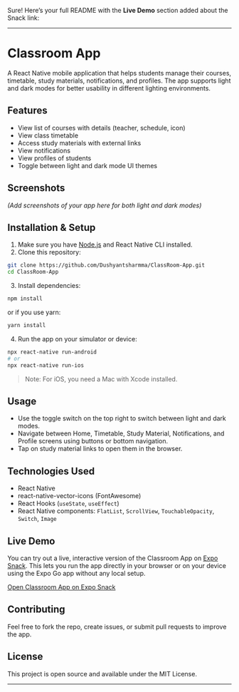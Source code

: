 Sure! Here’s your full README with the **Live Demo** section added about the Snack link:

---

# Classroom App

A React Native mobile application that helps students manage their courses, timetable, study materials, notifications, and profiles. The app supports light and dark modes for better usability in different lighting environments.

## Features

* View list of courses with details (teacher, schedule, icon)
* View class timetable
* Access study materials with external links
* View notifications
* View profiles of students
* Toggle between light and dark mode UI themes

## Screenshots

*(Add screenshots of your app here for both light and dark modes)*

## Installation & Setup

1. Make sure you have [Node.js](https://nodejs.org/) and React Native CLI installed.
2. Clone this repository:

```bash
git clone https://github.com/Dushyantsharmma/ClassRoom-App.git
cd ClassRoom-App
```

3. Install dependencies:

```bash
npm install
```

or if you use yarn:

```bash
yarn install
```

4. Run the app on your simulator or device:

```bash
npx react-native run-android
# or
npx react-native run-ios
```

> Note: For iOS, you need a Mac with Xcode installed.

## Usage

* Use the toggle switch on the top right to switch between light and dark modes.
* Navigate between Home, Timetable, Study Material, Notifications, and Profile screens using buttons or bottom navigation.
* Tap on study material links to open them in the browser.

## Technologies Used

* React Native
* react-native-vector-icons (FontAwesome)
* React Hooks (`useState`, `useEffect`)
* React Native components: `FlatList`, `ScrollView`, `TouchableOpacity`, `Switch`, `Image`

## Live Demo

You can try out a live, interactive version of the Classroom App on [Expo Snack](https://snack.expo.dev/@trippin/classroom-app). This lets you run the app directly in your browser or on your device using the Expo Go app without any local setup.

[Open Classroom App on Expo Snack](https://snack.expo.dev/@trippin/classroom-app)

## Contributing

Feel free to fork the repo, create issues, or submit pull requests to improve the app.

## License

This project is open source and available under the MIT License.

---
